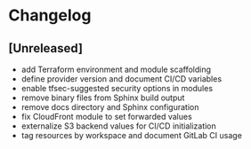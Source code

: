 # Changelog

## [Unreleased]
- add Terraform environment and module scaffolding
- define provider version and document CI/CD variables
- enable tfsec-suggested security options in modules
- remove binary files from Sphinx build output
- remove docs directory and Sphinx configuration
- fix CloudFront module to set forwarded values
- externalize S3 backend values for CI/CD initialization
- tag resources by workspace and document GitLab CI usage
